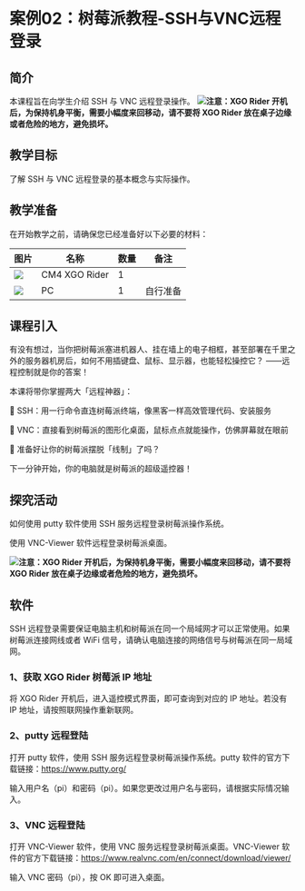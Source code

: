﻿---
sidebar_position: 2
sidebar_label: 案例02：树莓派教程-SSH与VNC远程登录
---

# 案例02：树莓派教程-SSH与VNC远程登录

## 简介

本课程旨在向学生介绍 SSH 与 VNC 远程登录操作。
![](https://wiki-media-ef.oss-cn-hongkong.aliyuncs.com/docs/microbit/robot/xgo-rider-kit/images/microbit-xgo-rider-kit-read-01.png)**注意：XGO Rider 开机后，为保持机身平衡，需要小幅度来回移动，请不要将 XGO Rider 放在桌子边缘或者危险的地方，避免损坏。**


## 教学目标

了解 SSH 与 VNC 远程登录的基本概念与实际操作。

## 教学准备

在开始教学之前，请确保您已经准备好以下必要的材料：

| 图片 | 名称 | 数量 | 备注 |
|---|---|---|---|
| ![](https://wiki-media-ef.oss-cn-hongkong.aliyuncs.com/docs/pico/cm4-xgo-rider-kit/images/xgo-rider-cm4-kit-introdutin-01.png)| CM4 XGO Rider | 1 |   |
| ![](https://wiki-media-ef.oss-cn-hongkong.aliyuncs.com/docs/microbit/building-blocks/microbit-space-science-kit/images/microbit-space-science-kit-case01-03.png) | PC | 1 | 自行准备 |


## 课程引入

有没有想过，当你把树莓派塞进机器人、挂在墙上的电子相框，甚至部署在千里之外的服务器机房后，如何不用插键盘、鼠标、显示器，也能轻松操控它？
——远程控制就是你的答案！

本课将带你掌握两大「远程神器」：

🔹 SSH：用一行命令直连树莓派终端，像黑客一样高效管理代码、安装服务

🔹 VNC：直接看到树莓派的图形化桌面，鼠标点点就能操作，仿佛屏幕就在眼前

📢 准备好让你的树莓派摆脱「线制」了吗？

下一分钟开始，你的电脑就是树莓派的超级遥控器！

## 探究活动

如何使用 putty 软件使用 SSH 服务远程登录树莓派操作系统。

使用 VNC-Viewer 软件远程登录树莓派桌面。

![](https://wiki-media-ef.oss-cn-hongkong.aliyuncs.com/docs/microbit/robot/xgo-rider-kit/images/microbit-xgo-rider-kit-read-01.png)**注意：XGO Rider 开机后，为保持机身平衡，需要小幅度来回移动，请不要将 XGO Rider 放在桌子边缘或者危险的地方，避免损坏。**

## 软件

SSH 远程登录需要保证电脑主机和树莓派在同一个局域网才可以正常使用。如果树莓派连接网线或者 WiFi 信号，请确认电脑连接的网络信号与树莓派在同一局域网。

### 1、获取 XGO Rider 树莓派 IP 地址

将 XGO Rider 开机后，进入遥控模式界面，即可查询到对应的 IP 地址。若没有 IP 地址，请按照联网操作重新联网。

### 2、putty 远程登陆

打开 putty 软件，使用 SSH 服务远程登录树莓派操作系统。putty 软件的官方下载链接：https://www.putty.org/


输入用户名（pi）和密码（pi）。如果您更改过用户名与密码，请根据实际情况输入。

### 3、VNC 远程登陆

打开 VNC-Viewer 软件，使用 VNC 服务远程登录树莓派桌面。VNC-Viewer 软件的官方下载链接：https://www.realvnc.com/en/connect/download/viewer/


输入 VNC 密码（pi），按 OK 即可进入桌面。
